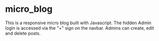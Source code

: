 # micro_blog

This is a responsive micro blog built with Javascript. The hidden Admin login is accessed via the "+" sign on the navbar. Admins can create, edit and delete posts. 
